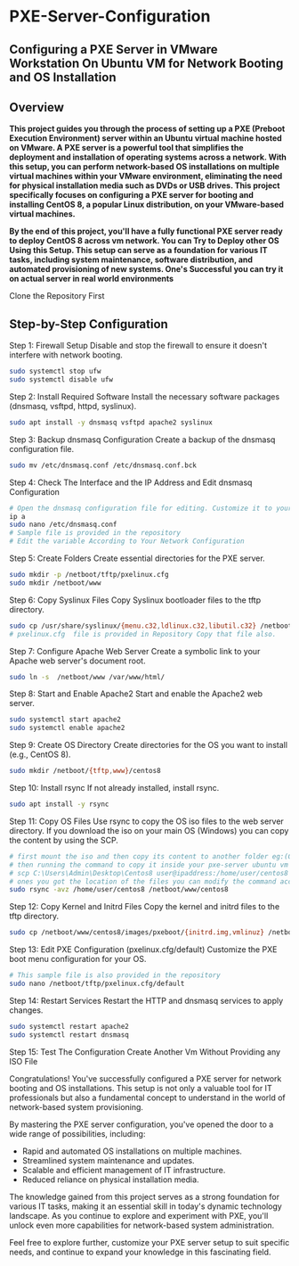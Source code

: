# PXE-Server-Configuration
## Configuring a PXE Server in VMware Workstation On Ubuntu VM for Network Booting and OS Installation
## Overview
**This project guides you through the process of setting up a PXE (Preboot Execution Environment) server within an Ubuntu virtual machine hosted on VMware. A PXE server is a powerful tool that simplifies the deployment and installation of operating systems across a network. With this setup, you can perform network-based OS installations on multiple virtual machines within your VMware environment, eliminating the need for physical installation media such as DVDs or USB drives. This project specifically focuses on configuring a PXE server for booting and installing CentOS 8, a popular Linux distribution, on your VMware-based virtual machines.**

**By the end of this project, you'll have a fully functional PXE server ready to deploy CentOS 8 across vm network. You can Try to Deploy other OS Using this Setup. This setup can serve as a foundation for various IT tasks, including system maintenance, software distribution, and automated provisioning of new systems. One's Successful you can try it on actual server in real world environments**

Clone the Repository First 


## Step-by-Step Configuration
Step 1: Firewall Setup
Disable and stop the firewall to ensure it doesn't interfere with network booting.
```bash
sudo systemctl stop ufw
sudo systemctl disable ufw
```
Step 2: Install Required Software
Install the necessary software packages (dnsmasq, vsftpd, httpd, syslinux).
```bash
sudo apt install -y dnsmasq vsftpd apache2 syslinux
```
Step 3: Backup dnsmasq Configuration
Create a backup of the dnsmasq configuration file.
```bash
sudo mv /etc/dnsmasq.conf /etc/dnsmasq.conf.bck
```

Step 4: Check The Interface and the IP Address and Edit dnsmasq Configuration
```bash
# Open the dnsmasq configuration file for editing. Customize it to your network settings.
ip a
sudo nano /etc/dnsmasq.conf
# Sample file is provided in the repository
# Edit the variable According to Your Network Configuration  
```
Step 5: Create Folders
Create essential directories for the PXE server.
```bash
sudo mkdir -p /netboot/tftp/pxelinux.cfg
sudo mkdir /netboot/www
```
Step 6: Copy Syslinux Files
Copy Syslinux bootloader files to the tftp directory.
```bash
sudo cp /usr/share/syslinux/{menu.c32,ldlinux.c32,libutil.c32} /netboot/tftp
# pxelinux.cfg  file is provided in Repository Copy that file also. 
```
Step 7: Configure Apache Web Server
Create a symbolic link to your Apache web server's document root.
```bash
sudo ln -s  /netboot/www /var/www/html/
```
Step 8: Start and Enable Apache2
Start and enable the Apache2 web server.
```bash
sudo systemctl start apache2
sudo systemctl enable apache2
```
Step 9: Create OS Directory
Create directories for the OS you want to install (e.g., CentOS 8).
```bash
sudo mkdir /netboot/{tftp,www}/centos8
```
Step 10: Install rsync
If not already installed, install rsync.
```bash
sudo apt install -y rsync
```
Step 11: Copy OS Files
Use rsync to copy the OS iso files to the web server directory.
If you download the iso on your main OS (Windows) you can copy the content by using the SCP.   
```bash
# first mount the iso and then copy its content to another folder eg:(Centos8)
# then running the command to copy it inside your pxe-server ubuntu vm
# scp C:\Users\Admin\Desktop\Centos8 user@ipaddress:/home/user/centos8
# ones you got the location of the files you can modify the command accordingly
sudo rsync -avz /home/user/centos8 /netboot/www/centos8
```
Step 12: Copy Kernel and Initrd Files
Copy the kernel and initrd files to the tftp directory.
```bash
sudo cp /netboot/www/centos8/images/pxeboot/{initrd.img,vmlinuz} /netboot/tftp/centos8/
```
Step 13: Edit PXE Configuration (pxelinux.cfg/default)
Customize the PXE boot menu configuration for your OS.
```bash
# This sample file is also provided in the repository
sudo nano /netboot/tftp/pxelinux.cfg/default
```
Step 14: Restart Services
Restart the HTTP and dnsmasq services to apply changes.
```bash
sudo systemctl restart apache2
sudo systemctl restart dnsmasq
```
Step 15: Test The Configuration 
Create Another Vm Without Providing any ISO File




Congratulations! You've successfully configured a PXE server for network booting and OS installations. This setup is not only a valuable tool for IT professionals but also a fundamental concept to understand in the world of network-based system provisioning.

By mastering the PXE server configuration, you've opened the door to a wide range of possibilities, including:

- Rapid and automated OS installations on multiple machines.
- Streamlined system maintenance and updates.
- Scalable and efficient management of IT infrastructure.
- Reduced reliance on physical installation media.

The knowledge gained from this project serves as a strong foundation for various IT tasks, making it an essential skill in today's dynamic technology landscape. As you continue to explore and experiment with PXE, you'll unlock even more capabilities for network-based system administration.

Feel free to explore further, customize your PXE server setup to suit specific needs, and continue to expand your knowledge in this fascinating field.
